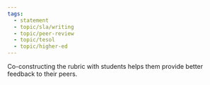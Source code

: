 ```yaml
---
tags:
  - statement
  - topic/sla/writing
  - topic/peer-review
  - topic/tesol
  - topic/higher-ed
---
```

Co-constructing the rubric with students helps them provide better feedback to their peers.